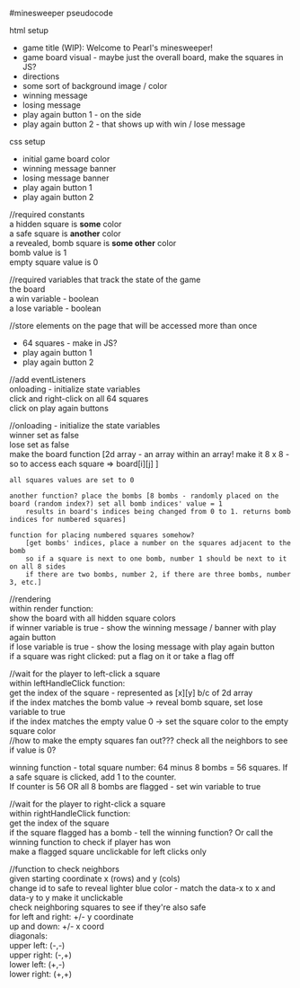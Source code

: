 #minesweeper pseudocode

html setup
- game title (WIP): Welcome to Pearl's minesweeper!
- game board visual - maybe just the overall board, make the squares in JS?
- directions
- some sort of background image / color 
- winning message
- losing message
- play again button 1 - on the side
- play again button 2 - that shows up with win / lose message

css setup
- initial game board color
- winning message banner
- losing message banner
- play again button 1
- play again button 2

//required constants  
a hidden square is __some__ color  
a safe square is __another__ color  
a revealed, bomb square is **some other** color  
bomb value is 1  
empty square value is 0  

//required variables that track the state of the game  
the board   
a win variable - boolean  
a lose variable - boolean  

//store elements on the page that will be accessed more than once  
- 64 squares - make in JS?
- play again button 1
- play again button 2
    
//add eventListeners  
onloading - initialize state variables  
click and right-click on all 64 squares   
click on play again buttons

//onloading - initialize the state variables  
winner set as false  
lose set as false  
make the board function [2d array - an array within an array! make it 8 x 8 - so to access each square => board[i][j] ]  
      
    all squares values are set to 0  
      
    another function? place the bombs [8 bombs - randomly placed on the board (random index?) set all bomb indices' value = 1  
        results in board's indices being changed from 0 to 1. returns bomb indices for numbered squares]
      
    function for placing numbered squares somehow?  
        [get bombs' indices, place a number on the squares adjacent to the bomb  
        so if a square is next to one bomb, number 1 should be next to it on all 8 sides  
        if there are two bombs, number 2, if there are three bombs, number 3, etc.]  

//rendering  
within render function:  
show the board with all hidden square colors  
if winner variable is true - show the winning message / banner with play again button  
if lose variable is true - show the losing message with play again button  
if a square was right clicked: put a flag on it or take a flag off 

//wait for the player to left-click a square  
within leftHandleClick function:  
get the index of the square - represented as [x][y] b/c of 2d array  
if the index matches the bomb value -> reveal bomb square, set lose variable to true  
if the index matches the empty value 0 -> set the square color to the empty square color  
//how to make the empty squares fan out??? check all the neighbors to see if value is 0?
    
winning function - total square number: 64 minus 8 bombs = 56 squares. 
If a safe square is clicked, add 1 to the counter.  
If counter is 56 OR all 8 bombs are flagged - set win variable to true  

//wait for the player to right-click a square  
within rightHandleClick function:  
get the index of the square  
if the square flagged has a bomb - tell the winning function? Or call the winning function to check if player has won  
make a flagged square unclickable for left clicks only   
  
//function to check neighbors   
given starting coordinate x (rows) and y (cols)  
change id to safe to reveal lighter blue color - match the data-x to x and data-y to y
make it unclickable  
check neighboring squares to see if they're also safe  
for left and right: +/- y coordinate   
up and down: +/- x coord  
diagonals:  
upper left: (-,-)  
upper right: (-,+)  
lower left: (+,-)  
lower right: (+,+)  
